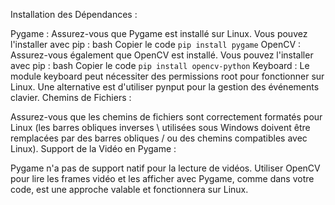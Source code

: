 Installation des Dépendances :

Pygame : Assurez-vous que Pygame est installé sur Linux. Vous pouvez l'installer avec pip :
bash
Copier le code
`pip install pygame`
OpenCV : Assurez-vous également que OpenCV est installé. Vous pouvez l'installer avec pip :
bash
Copier le code
`pip install opencv-python`
Keyboard : Le module keyboard peut nécessiter des permissions root pour fonctionner sur Linux. Une alternative est d'utiliser pynput pour la gestion des événements clavier.
Chemins de Fichiers :

Assurez-vous que les chemins de fichiers sont correctement formatés pour Linux (les barres obliques inverses \ utilisées sous Windows doivent être remplacées par des barres obliques / ou des chemins compatibles avec Linux).
Support de la Vidéo en Pygame :

Pygame n'a pas de support natif pour la lecture de vidéos. Utiliser OpenCV pour lire les frames vidéo et les afficher avec Pygame, comme dans votre code, est une approche valable et fonctionnera sur Linux.